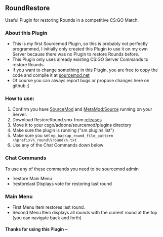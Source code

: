 ## RoundRestore
Useful Plugin for restoring Rounds in a competitive CS:GO Match.

### About this Plugin
- This is my first Sourcemod Plugin, so this is probably not perfectly programmed, I initially
 only created this Plugin to use it on my own Server because there was no Plugin to restore Rounds before.
- This Plugin only uses already existing CS:GO Server Commands to restore Rounds.
- If you want to change something in this Plugin, you are free to copy the code and compile it at [sourcemod.net](http://www.sourcemod.net/compiler.php)
- Of course you can always report bugs or propose changes here on github :)

### How to use:
1. Confirm you have [SourceMod](https://www.sourcemod.net/downloads.php) and [MetaMod:Source](https://metamodsource.net/downloads.php) running on your Server.
2. Download RestoreRound.smx from [releases](https://github.com/MoritzLoewenstein/RoundRestore/releases)
3. Move it to your csgo/addons/sourcemod/plugins directory
4. Make sure the plugin is running ("sm plugins list")
5. Make sure you set 
  `mp_backup_round_file_pattern \%prefix\%_round\%round\%.txt`
6. Use any of the Chat Commands down below

### Chat Commands
 To use any of these commands you need to be sourcemod admin
- !restore          Main Menu
- !restorelast      Displays vote for restoring last round

### Main Menu
- First Menu Item restores last round.
- Second Menu Item displays all rounds with the current round at the top (you can navigate back and forth)

#### Thanks for using this Plugin ~
